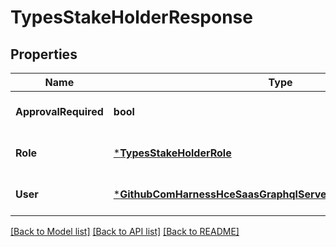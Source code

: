 # TypesStakeHolderResponse

## Properties
Name | Type | Description | Notes
------------ | ------------- | ------------- | -------------
**ApprovalRequired** | **bool** |  | [optional] [default to null]
**Role** | [***TypesStakeHolderRole**](types.StakeHolderRole.md) |  | [optional] [default to null]
**User** | [***GithubComHarnessHceSaasGraphqlServerGraphModelUserDetails**](github_com_harness_hce-saas_graphql_server_graph_model.UserDetails.md) |  | [optional] [default to null]

[[Back to Model list]](../README.md#documentation-for-models) [[Back to API list]](../README.md#documentation-for-api-endpoints) [[Back to README]](../README.md)

